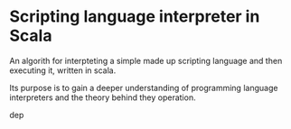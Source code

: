 # Scripting language interpreter in Scala
An algorith for interpteting a simple made up scripting language and then executing it, written in scala.

Its purpose is to gain a deeper understanding of programming language interpreters and the theory behind they operation.

dep
